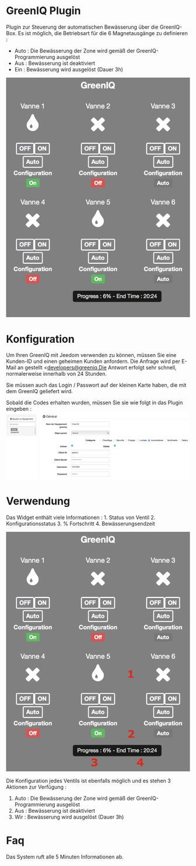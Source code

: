 # GreenIQ Plugin 

Plugin zur Steuerung der automatischen Bewässerung über die GreenIQ-Box. Es ist möglich, die Betriebsart für die 6 Magnetausgänge zu definieren : 

- Auto : Die Bewässerung der Zone wird gemäß der GreenIQ-Programmierung ausgelöst 
- Aus : Bewässerung ist deaktiviert 
- Ein : Bewässerung wird ausgelöst (Dauer 3h)

![greeniq screenshot1](./images/greeniq_screenshot1.png)

# Konfiguration 

Um Ihren GreenIQ mit Jeedom verwenden zu können, müssen Sie eine Kunden-ID und einen geheimen Kunden anfordern. Die Anfrage wird per E-Mail an gestellt <developers@greeniq.Die Antwort erfolgt sehr schnell, normalerweise innerhalb von 24 Stunden.

Sie müssen auch das Login / Passwort auf der kleinen Karte haben, die mit dem GreenIQ geliefert wird.

Sobald die Codes erhalten wurden, müssen Sie sie wie folgt in das Plugin eingeben : ![greeniq1](./images/greeniq1.png)

# Verwendung 

Das Widget enthält viele Informationen : 1. Status von Ventil 2. Konfigurationsstatus 3. % Fortschritt 4. Bewässerungsendzeit

![greeniq2](./images/greeniq2.png)

Die Konfiguration jedes Ventils ist ebenfalls möglich und es stehen 3 Aktionen zur Verfügung :

1. Auto : Die Bewässerung der Zone wird gemäß der GreenIQ-Programmierung ausgelöst
2. Aus : Bewässerung ist deaktiviert
3. Wir : Bewässerung wird ausgelöst (Dauer 3h)

# Faq 

Das System ruft alle 5 Minuten Informationen ab.
